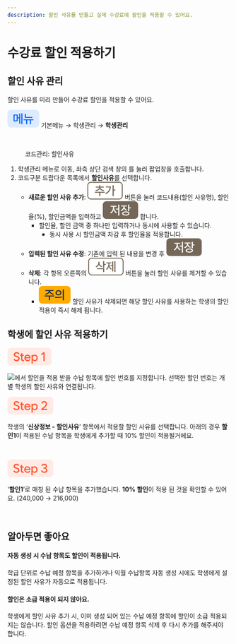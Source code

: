 ```yaml
---
description: 할인 사유를 만들고 실제 수강료에 할인을 적용할 수 있어요.
---
```


# 수강료 할인 적용하기

## 할인 사유 관리

할인 사유를 미리 만들어 수강료 할인을 적용할 수 있어요.

![](../../.gitbook/assets/chip_menu.svg) 기본메뉴 → 학생관리 → **학생관리**

<div align="left"><figure><img src="../../.gitbook/assets/코드관리_할인사유 (1).png" alt="" width="563"><figcaption><p>코드관리: 할인사유</p></figcaption></figure></div>

1. 학생관리 메뉴로 이동, 좌측 상단 검색 창의 <img src="../../.gitbook/assets/Btn_코드관리.svg" alt="" data-size="original">를 눌러 팝업창을 호출합니다.
2. 코드구분 드랍다운 목록에서 **할인사유**를 선택합니다.
   * **새로운 할인 사유 추가**: <img src="../../.gitbook/assets/Btn_Add.svg" alt="" data-size="original"> 버튼을 눌러 코드내용(할인 사유명), 할인율(%), 할인금액을 입력하고 <img src="../../.gitbook/assets/Btn_Save.svg" alt="" data-size="original"> 합니다.&#x20;
     * 할인율, 할인 금액 중 하나만 입력하거나 동시에 사용할 수 있습니다.
       * 동시 사용 시 할인금액 차감 후 할인율을 적용합니다.
   * **입력된 할인 사유 수정**: 기존에 입력 된 내용을 변경 후 <img src="../../.gitbook/assets/Btn_Save.svg" alt="" data-size="original">
   * **삭제**:  각 항목 오른쪽의 <img src="../../.gitbook/assets/Btn_Delete.svg" alt="" data-size="original"> 버튼을 눌러 할인 사유를 제거할 수 있습니다.
     * ![](../../.gitbook/assets/chip_warning.svg) 할인 사유가 삭제되면 해당 할인 사유를 사용하는 학생의 할인 적용이 즉시 해제 됩니다.

## 학생에 할인 사유 적용하기

<img src="../../.gitbook/assets/chip_step1.svg" alt="" data-size="original">&#x20;

![](<../../.gitbook/assets/Btn_수납항목관리 (1).svg>)에서 할인을 적용 받을 수납 항목에 할인 번호를 지정합니다. 선택한 할인 번호는 개별 학생의 할인 사유와 연결됩니다.

<img src="../../.gitbook/assets/chip_step2.svg" alt="" data-size="original">&#x20;

학생의 ‘**신상정보 - 할인사유**’ 항목에서 적용할 할인 사유를 선택합니다. 아래의 경우 **할인1**이 적용된 수납 항목을 학생에게 추가할 때 10% 할인이 적용될거에요.

<figure><img src="../../.gitbook/assets/학생관리-수납항목관리.png" alt=""><figcaption></figcaption></figure>

<img src="../../.gitbook/assets/chip_step3.svg" alt="" data-size="original">&#x20;

‘**할인1**’로 매칭 된 수납 항목을 추가했습니다. **10% 할인**이 적용 된 것을 확인할 수 있어요. (240,000 → 216,000)

<figure><img src="../../.gitbook/assets/할인적용-2.png" alt=""><figcaption></figcaption></figure>

## 알아두면 좋아요

#### **자동 생성 시 수납 항목도 할인이 적용됩니다.**

학급 단위로 수납 예정 항목을 추가하거나 익월 수납항목 자동 생성 시에도 학생에게 설정된 할인 사유가 자동으로 적용됩니다.

#### **할인은 소급 적용이 되지 않아요.**

학생에게 할인 사유 추가 시, 이미 생성 되어 있는 수납 예정 항목에 할인이 소급 적용되지는 않습니다.  할인 옵션을 적용하려면 수납 예정 항목 삭제 후 다시 추가를 해주셔야 합니다.

